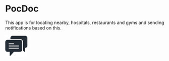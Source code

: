 # PocDoc

This app is for locating nearby, hospitals, restaurants and gyms and sending notifications based on this.


<img src='images/chat.png' height='70dp' width='70dp'>
